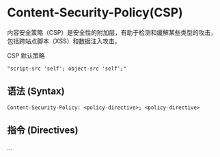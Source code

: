 # Content-Security-Policy(CSP)

内容安全策略（CSP）是安全性的附加层，有助于检测和缓解某些类型的攻击，包括跨站点脚本（XSS）和数据注入攻击。

CSP 默认策略

``` text
"script-src 'self'; object-src 'self';"
```

## 语法 (Syntax)

``` text
Content-Security-Policy: <policy-directive>; <policy-directive>
```

## 指令 (Directives)

...
